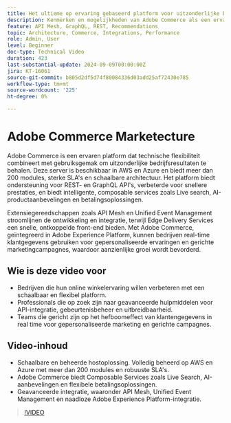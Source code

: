 ```yaml
---
title: Het ultieme op ervaring gebaseerd platform voor uitzonderlijke bedrijfsresultaten
description: Kenmerken en mogelijkheden van Adobe Commerce als een ervaren platform voor het maken van uitzonderlijke bedrijfsresultaten.
feature: API Mesh, GraphQL, REST, Recommendations
topic: Architecture, Commerce, Integrations, Performance
role: Admin, User
level: Beginner
doc-type: Technical Video
duration: 423
last-substantial-update: 2024-09-09T00:00:00Z
jira: KT-16061
source-git-commit: b805d2df5d74f80084336d03add25af72430e785
workflow-type: tm+mt
source-wordcount: '225'
ht-degree: 0%

---
```



# Adobe Commerce Marketecture

Adobe Commerce is een ervaren platform dat technische flexibiliteit combineert met gebruiksgemak om uitzonderlijke bedrijfsresultaten te behalen. Deze server is beschikbaar in AWS en Azure en biedt meer dan 200 modules, sterke SLA&#39;s en schaalbare architectuur. Het platform biedt ondersteuning voor REST- en GraphQL API&#39;s, verbeterde voor snellere prestaties, en biedt intelligente, composable services zoals Live search, AI-productaanbevelingen en betalingsoplossingen.

Extensiegereedschappen zoals API Mesh en Unified Event Management stroomlijnen de ontwikkeling en integratie, terwijl Edge Delivery Services een snelle, ontkoppelde front-end bieden. Met Adobe Commerce, geïntegreerd in Adobe Experience Platform, kunnen bedrijven real-time klantgegevens gebruiken voor gepersonaliseerde ervaringen en gerichte marketingcampagnes, waardoor aanzienlijke groei wordt bevorderd.

## Wie is deze video voor

- Bedrijven die hun online winkelervaring willen verbeteren met een schaalbaar en flexibel platform.
- Professionals die op zoek zijn naar geavanceerde hulpmiddelen voor API-integratie, gebeurtenisbeheer en uitbreidbaarheid.
- Teams die gericht zijn op het hefboomeffect van klantengegevens in real time voor gepersonaliseerde marketing en gerichte campagnes.

## Video-inhoud

- Schaalbare en beheerde hostoplossing. Volledig beheerd op AWS en Azure met meer dan 200 modules en robuuste SLA&#39;s.
- Adobe Commerce biedt Composable Services zoals Live Search, AI-aanbevelingen en flexibele betalingsoplossingen.
- Geavanceerde integratie, waaronder API Mesh, Unified Event Management en naadloze Adobe Experience Platform-integratie.

>[!VIDEO](https://video.tv.adobe.com/v/3433435?learn=on)
